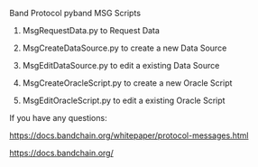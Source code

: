 Band Protocol pyband MSG Scripts

1. MsgRequestData.py to Request Data

2. MsgCreateDataSource.py to create a new Data Source
3. MsgEditDataSource.py to edit a existing Data Source

4. MsgCreateOracleScript.py to create a new Oracle Script
5. MsgEditOracleScript.py to edit a existing Oracle Script



If you have any questions: 

https://docs.bandchain.org/whitepaper/protocol-messages.html

https://docs.bandchain.org/